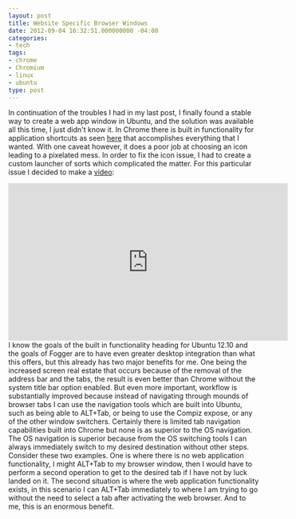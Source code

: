 ```yaml
---
layout: post
title: Website Specific Browser Windows
date: 2012-09-04 16:32:51.000000000 -04:00
categories:
- tech
tags:
- chrome
- Chromium
- linux
- ubuntu
type: post
---
```

In continuation of the troubles I had in my last post, I finally found a stable way to create a web app window in Ubuntu, and the solution was available all this time, I just didn't know it. In Chrome there is built in functionality for application shortcuts as seen <a href="http://support.google.com/chrome/bin/answer.py?hl=en&amp;answer=95710">here</a> that accomplishes everything that I wanted. With one caveat however, it does a poor job at choosing an icon leading to a pixelated mess. In order to fix the icon issue, I had to create a custom launcher of sorts which complicated the matter. For this particular issue I decided to make a <a href="http://youtu.be/Krw_bL512X8?hd=1" target="_blank">video</a>:
<iframe src="http://www.youtube.com/embed/Krw_bL512X8" frameborder="0" width="560" height="315"></iframe>
I know the goals of the built in functionality heading for Ubuntu 12.10 and the goals of Fogger are to have even greater desktop integration than what this offers, but this already has two major benefits for me. One being the increased screen real estate that occurs because of the removal of the address bar and the tabs, the result is even better than Chrome without the system title bar option enabled. But even more important, workflow is substantially improved because instead of navigating through mounds of browser tabs I can use the navigation tools which are built into Ubuntu, such as being able to ALT+Tab, or being to use the Compiz expose, or any of the other window switchers. Certainly there is limited tab navigation capabilities built into Chrome but none is as superior to the OS navigation. The OS navigation is superior because from the OS switching tools I can always immediately switch to my desired destination without other steps. Consider these two examples. One is where there is no web application functionality, I might ALT+Tab to my browser window, then I would have to perform a second operation to get to the desired tab if I have not by luck landed on it. The second situation is where the web application functionality exists, in this scenario I can ALT+Tab immediately to where I am trying to go without the need to select a tab after activating the web browser. And to me, this is an enormous benefit.
